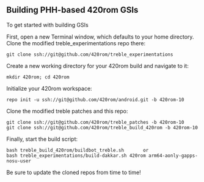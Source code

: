 
## Building PHH-based 420rom GSIs ##

To get started with building GSIs

First, open a new Terminal window, which defaults to your home directory.  Clone the modified treble_experimentations repo there:

    git clone ssh://git@github.com/420rom/treble_experimentations

Create a new working directory for your 420rom build and navigate to it:

    mkdir 420rom; cd 420rom

Initialize your 420rom workspace:

    repo init -u ssh://git@github.com/420rom/android.git -b 420rom-10

Clone the modified treble patches and this repo:

    git clone ssh://git@github.com/420rom/treble_patches -b 420rom-10
    git clone ssh://git@github.com/420rom/treble_build_420rom -b 420rom-10

Finally, start the build script:

    bash treble_build_420rom/buildbot_treble.sh       or
    bash treble_experimentations/build-dakkar.sh 420rom arm64-aonly-gapps-nosu-user

Be sure to update the cloned repos from time to time!